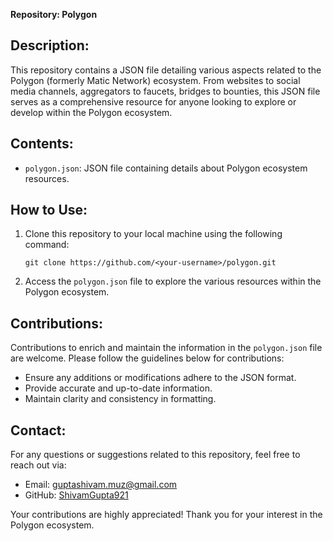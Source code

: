**Repository: Polygon**

## Description:
This repository contains a JSON file detailing various aspects related to the Polygon (formerly Matic Network) ecosystem. From websites to social media channels, aggregators to faucets, bridges to bounties, this JSON file serves as a comprehensive resource for anyone looking to explore or develop within the Polygon ecosystem.

## Contents:
- `polygon.json`: JSON file containing details about Polygon ecosystem resources.

## How to Use:
1. Clone this repository to your local machine using the following command:
   ```
   git clone https://github.com/<your-username>/polygon.git
   ```

2. Access the `polygon.json` file to explore the various resources within the Polygon ecosystem.

## Contributions:
Contributions to enrich and maintain the information in the `polygon.json` file are welcome. Please follow the guidelines below for contributions:

- Ensure any additions or modifications adhere to the JSON format.
- Provide accurate and up-to-date information.
- Maintain clarity and consistency in formatting.

## Contact:
For any questions or suggestions related to this repository, feel free to reach out via:
- Email: [guptashivam.muz@gmail.com](mailto:guptashivam.muz@gmail.com)
- GitHub: [ShivamGupta921](https://github.com/ShivamGupta921)

Your contributions are highly appreciated! Thank you for your interest in the Polygon ecosystem.
